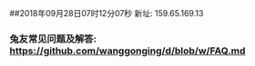 ##2018年09月28日07时12分07秒 新址: 159.65.169.13
### 兔友常见问题及解答: https://github.com/wanggonging/d/blob/w/FAQ.md
